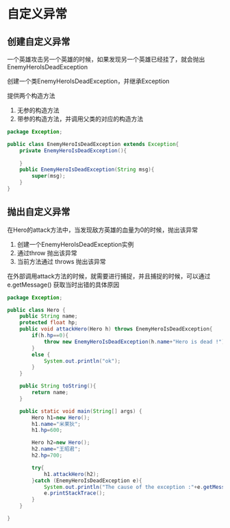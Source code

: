 # 自定义异常

## 创建自定义异常

一个英雄攻击另一个英雄的时候，如果发现另一个英雄已经挂了，就会抛出EnemyHeroIsDeadException

创建一个类EnemyHeroIsDeadException，并继承Exception

提供两个构造方法

1. 无参的构造方法
2. 带参的构造方法，并调用父类的对应的构造方法

```java
package Exception;

public class EnemyHeroIsDeadException extends Exception{
    private EnemyHeroIsDeadException(){
        
    }
    public EnemyHeroIsDeadException(String msg){
        super(msg);
    }
}
```

## 抛出自定义异常

在Hero的attack方法中，当发现敌方英雄的血量为0的时候，抛出该异常

1. 创建一个EnemyHeroIsDeadException实例
2. 通过throw 抛出该异常
3. 当前方法通过 throws 抛出该异常

在外部调用attack方法的时候，就需要进行捕捉，并且捕捉的时候，可以通过e.getMessage() 获取当时出错的具体原因

```java
package Exception;

public class Hero {
    public String name;
    protected float hp;
    public void attackHero(Hero h) throws EnemyHeroIsDeadException{
        if(h.hp==0){
            throw new EnemyHeroIsDeadException(h.name+"Hero is dead !");
        }
        else {
            System.out.println("ok");
        }
    }

    public String toString(){
        return name;
    }

    public static void main(String[] args) {
        Hero h1=new Hero();
        h1.name="米莱狄";
        h1.hp=600;

        Hero h2=new Hero();
        h2.name="王昭君";
        h2.hp=700;

        try{
            h1.attackHero(h2);
        }catch (EnemyHeroIsDeadException e){
            System.out.println("The cause of the exception :"+e.getMessage());
            e.printStackTrace();
        }
    }

}
```

